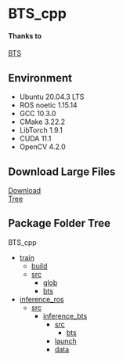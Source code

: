 # BTS_cpp

#### Thanks to
[BTS](https://github.com/cleinc/bts)

## Environment
 * Ubuntu 20.04.3 LTS
 * ROS noetic 1.15.14
 * GCC 10.3.0
 * CMake 3.22.2
 * LibTorch 1.9.1
 * CUDA 11.1
 * OpenCV 4.2.0
 
## Download Large Files
[Download](https://o365cbnu-my.sharepoint.com/:u:/g/personal/2019132001_cbnu_ac_kr/ES0GPFV8I8pHnr8LmZd_I3ABNgdrchMxoSgWl248G39EtA?e=eqlknF)  
[Tree](./inference_ros/src/inference_bts/data)

## Package Folder Tree
BTS_cpp
 * [train](./train)
   * [build](./train/build)
   * [src](./train/src)
     * [glob](./train/src/glob)
     * [bts](./train/src/bts)
 * [inference_ros](./inference_ros)
     * [src](./inference_ros/src)
         * [inference_bts](./inference_ros/src/inference_bts)
             * [src](./inference_ros/src/inference_bts/src)
               * [bts](./inference_ros/src/inference_bts/src/bts)
             * [launch](./inference_ros/src/inference_bts/launch)
             * [data](./inference_ros/src/inference_bts/data)
